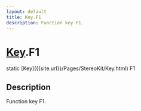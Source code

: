 ```yaml
---
layout: default
title: Key.F1
description: Function key F1.
---
```

# [Key]({{site.url}}/Pages/StereoKit/Key.html).F1

<div class='signature' markdown='1'>
static [Key]({{site.url}}/Pages/StereoKit/Key.html) F1
</div>

## Description
Function key F1.

